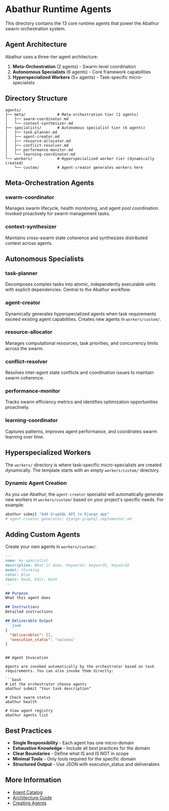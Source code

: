 # Abathur Runtime Agents

This directory contains the 13 core runtime agents that power the Abathur swarm orchestration system.

## Agent Architecture

Abathur uses a three-tier agent architecture:

1. **Meta-Orchestration** (2 agents) - Swarm-level coordination
2. **Autonomous Specialists** (6 agents) - Core framework capabilities
3. **Hyperspecialized Workers** (5+ agents) - Task-specific micro-specialists

## Directory Structure

```
agents/
├── meta/              # Meta-orchestration tier (2 agents)
│   ├── swarm-coordinator.md
│   └── context-synthesizer.md
├── specialists/       # Autonomous specialist tier (6 agents)
│   ├── task-planner.md
│   ├── agent-creator.md
│   ├── resource-allocator.md
│   ├── conflict-resolver.md
│   ├── performance-monitor.md
│   └── learning-coordinator.md
└── workers/           # Hyperspecialized worker tier (dynamically created)
    └── custom/        # Agent-creator generates workers here
```

## Meta-Orchestration Agents

### swarm-coordinator
Manages swarm lifecycle, health monitoring, and agent pool coordination. Invoked proactively for swarm management tasks.

### context-synthesizer
Maintains cross-swarm state coherence and synthesizes distributed context across agents.

## Autonomous Specialists

### task-planner
Decomposes complex tasks into atomic, independently executable units with explicit dependencies. Central to the Abathur workflow.

### agent-creator
Dynamically generates hyperspecialized agents when task requirements exceed existing agent capabilities. Creates new agents in `workers/custom/`.

### resource-allocator
Manages computational resources, task priorities, and concurrency limits across the swarm.

### conflict-resolver
Resolves inter-agent state conflicts and coordination issues to maintain swarm coherence.

### performance-monitor
Tracks swarm efficiency metrics and identifies optimization opportunities proactively.

### learning-coordinator
Captures patterns, improves agent performance, and coordinates swarm learning over time.

## Hyperspecialized Workers

The `workers/` directory is where task-specific micro-specialists are created dynamically. The template starts with an empty `workers/custom/` directory.

### Dynamic Agent Creation

As you use Abathur, the `agent-creator` specialist will automatically generate new workers in `workers/custom/` based on your project's specific needs. For example:

```bash
abathur submit "Add GraphQL API to Django app"
# agent-creator generates: django-graphql-implementer.md
```

## Adding Custom Agents

Create your own agents in `workers/custom/`:

```markdown
---
name: my-specialist
description: What it does. Keywords: keyword1, keyword2
model: thinking
color: Blue
tools: Read, Edit, Bash
---

## Purpose
What this agent does

## Instructions
Detailed instructions

## Deliverable Output
```json
{
  "deliverables": [],
  "execution_status": "success"
}
```
```

## Agent Invocation

Agents are invoked automatically by the orchestrator based on task requirements. You can also invoke them directly:

```bash
# Let the orchestrator choose agents
abathur submit "Your task description"

# Check swarm status
abathur health

# View agent registry
abathur agents list
```

## Best Practices

- **Single Responsibility** - Each agent has one micro-domain
- **Exhaustive Knowledge** - Include all best practices for the domain
- **Clear Boundaries** - Define what IS and IS NOT in scope
- **Minimal Tools** - Only tools required for the specific domain
- **Structured Output** - Use JSON with execution_status and deliverables

## More Information

- [Agent Catalog](https://github.com/odgrim/abathur-swarm/blob/main/AGENT_CATALOG.md)
- [Architecture Guide](https://github.com/odgrim/abathur-swarm/blob/main/docs/architecture.md)
- [Creating Agents](https://github.com/odgrim/abathur-swarm/blob/main/docs/creating-agents.md)
